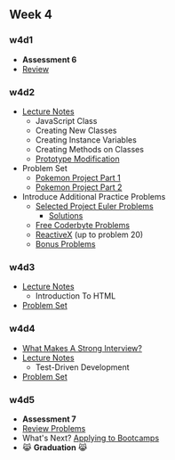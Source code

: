 ## Week 4

### w4d1
+ **Assessment 6**
+ [Review][w4d1-lecture-notes]

[w4d1-lecture-notes]:./d1/lecture_notes.md

### w4d2
+ [Lecture Notes][w4d2-lecture-notes]
  + JavaScript Class
  + Creating New Classes
  + Creating Instance Variables
  + Creating Methods on Classes
  + [Prototype Modification](./d2/prototype-modification.md)
+ Problem Set
  + [Pokemon Project Part 1][pokemon_1]
  + [Pokemon Project Part 2][pokemon_2]
+ Introduce Additional Practice Problems
  + [Selected Project Euler Problems](../other/project_euler.md)
    + [Solutions](../solutions/w4/projectEuler)
  + [Free Coderbyte Problems](https://coderbyte.com/challenges/)
  + [ReactiveX](http://reactivex.io/learnrx/) (up to problem 20)
  + [Bonus Problems](../bonus_problems)

[w4d2-lecture-notes]:./d2/lecture_notes.md
[pokemon_1]:./d2/pokemon/pokemon.md
[pokemon_2]:./d2/pokemon/battle.md

### w4d3
+ [Lecture Notes][w4d3-lecture-notes]
  + Introduction To HTML
+ [Problem Set](./d3/problem_set.md)

[w4d3-lecture-notes]:./d3/lecture_notes.md

### w4d4
+ [What Makes A Strong Interview?](./d4/interview_prep.md)
+ [Lecture Notes][w4d4-lecture-notes]
  + Test-Driven Development
+ [Problem Set](./d4/problem_set)

[w4d4-lecture-notes]:./d4/lecture_notes.md


### w4d5
+ **Assessment 7**
+ [Review Problems][w4-review-problems]
+ What's Next? [Applying to Bootcamps](../other/whats_next.md)
+ :joy_cat: **Graduation** :joy_cat:

[w4-review-problems]:./d5/review.js
